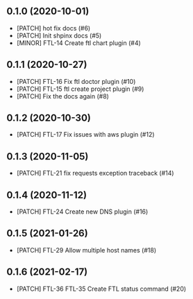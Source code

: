 

0.1.0 (2020-10-01)
------------------
- [PATCH] hot fix docs (#6)
- [PATCH] Init shpinx docs (#5)
- [MINOR] FTL-14 Create ftl chart plugin (#4)


0.1.1 (2020-10-27)
------------------
- [PATCH] FTL-16 Fix ftl doctor plugin (#10)
- [PATCH] FTL-15 ftl create project plugin (#9)
- [PATCH] Fix the docs again (#8)


0.1.2 (2020-10-30)
------------------
- [PATCH] FTL-17 Fix issues with aws plugin (#12)


0.1.3 (2020-11-05)
------------------
- [PATCH] FTL-21 fix requests exception traceback (#14)


0.1.4 (2020-11-12)
------------------
- [PATCH] FTL-24 Create new DNS plugin (#16)


0.1.5 (2021-01-26)
------------------
- [PATCH] FTL-29 Allow multiple host names (#18)


0.1.6 (2021-02-17)
------------------
- [PATCH] FTL-36 FTL-35 Create FTL status command (#20)

